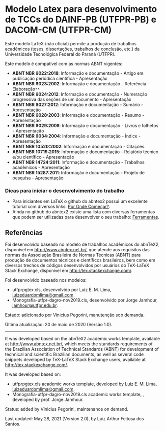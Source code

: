 # Modelo Latex para desenvolvimento de TCCs do DAINF-PB (UTFPR-PB) e DACOM-CM (UTFPR-CM)

  Este modelo LaTeX (não oficial) permite a produção de trabalhos acadêmicos (teses, dissertações, trabalhos de conclusão, etc.) da Universidade Tecnológica Federal do Paraná (UTFPR).

Este modelo é compatível com as normas ABNT vigentes:

-   **ABNT NBR 6022:2018**: Informação e documentação - Artigo em publicação periódica científica - Apresentação
-   **ABNT NBR 6023:2002**: Informação e documentação - Referência - Elaboração`**`
-   **ABNT NBR 6024:2012**: Informação e documentação - Numeração progressiva das seções de um documento - Apresentação
-   **ABNT NBR 6027:2012**: Informação e documentação - Sumário - Apresentação
-   **ABNT NBR 6028:2003**: Informação e documentação - Resumo - Apresentação
-   **ABNT NBR 6029:2006**: Informação e documentação - Livros e folhetos - Apresentação
-   **ABNT NBR 6034:2004**: Informação e documentação - Índice - Apresentação
-   **ABNT NBR 10520:2002**: Informação e documentação - Citações
-   **ABNT NBR 10719:2015**: Informação e documentação - Relatório técnico e/ou científico - Apresentação
-   **ABNT NBR 14724:2011**: Informação e documentação - Trabalhos acadêmicos - Apresentação
-   **ABNT NBR 15287:2011**: Informação e documentação - Projeto de pesquisa - Apresentação
  
  
  ### Dicas para iniciar o desenvolvimento do trabalho
  
-  Para iniciantes em LaTeX o github do abntex2 possui um excelente tutorial com diversos links: [Por Onde Começar?](https://github.com/abntex/abntex2/wiki/PorOndeComecar).
- Ainda no github do abntex2 existe uma lista com diversas ferramentas que podem ser utilizadas para desenvolver o seu trabalho: [Ferramentas](https://github.com/abntex/abntex2/wiki/Ferramentas).

## Referências
Foi desenvolvido baseado no modelo de trabalhos acadêmicos do abnTeX2, disponível em <http://www.abntex.net.br/>, que atende aos requisitos das normas da Associação Brasileira de Normas Técnicas (ABNT) para produção de documentos técnicos e científicos brasileiros, bem como em diversos trechos de códigos desenvolvidos por usuários do TeX-LaTeX Stack Exchange, disponível em <http://tex.stackexchange.com/>.

Foi desenvolvido baseado nos modelos:

- utfprpgtex.cls, desenvolvido por Luiz E. M. Lima, luizeduardomlima@gmail.com.
- Monografia-utfpr-dagro-nov2019.cls, desenvolvido por Jorge Jamhour, jamhour@utfpr.edu.br.

Estado: adicionado por Vinicius Pegorini, manutenção sob demanda.

Última atualização: 20 de maio de 2020 (Versão 1.0).

---
It was developed based on the abnTeX2 academic works template, available at <http://www.abntex.net.br/>, which meets the standards requirements of the Brazilian Association of Technical Standards (ABNT) for development of technical and scientific Brazilian documents, as well as several code snippets developed by TeX-LaTeX Stack Exchange users, available at <http://tex.stackexchange.com/>.

It was developed based on:
 - utfprpgtex.cls academic works template, developed by Luiz E. M. Lima,
   luizeduardomlima@gmail.com. 
  - Monografia-utfpr-dagro-nov2019.cls
   academic works template, , developed by prof. Jorge Jamhour.

Status: added by Vinicius Pegorini, maintenance on demand.

Last updated: May 28, 2021 (Version 2.0), by Luiz Arthur Feitosa dos Santos.


